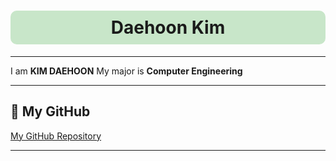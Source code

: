 <div align="center">
  <h1 style="background-color:#c8e6c9; padding:10px; border-radius:10px;">
    Daehoon Kim
  </h1>
</div>

---

I am **KIM DAEHOON** 
My major is **Computer Engineering**  

---

## 📌 My GitHub
[My GitHub Repository](https://github.com/rlaeogns1/rlaeogns1)

---
